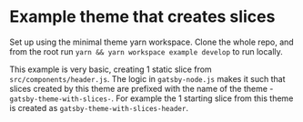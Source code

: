 # Example theme that creates slices

Set up using the minimal theme yarn workspace. Clone the whole repo, and from the root run `yarn && yarn workspace example develop` to run locally.

This example is very basic, creating 1 static slice from `src/components/header.js`. The logic in `gatsby-node.js` makes it such that slices created by this theme are prefixed with the name of the theme - `gatsby-theme-with-slices-`. For example the 1 starting slice from this theme is created as `gatsby-theme-with-slices-header`.
